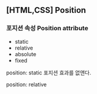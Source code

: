 ## [HTML,CSS] Position
### 포지션 속성 Position attribute
* static
* relative
* absolute
* fixed

position: static 포지션 효과를 없앤다.

position: relative 





